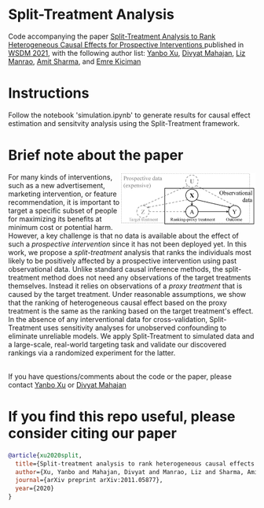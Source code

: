 # Split-Treatment Analysis
Code accompanying the paper [Split-Treatment Analysis to Rank Heterogeneous Causal Effects for Prospective Interventions
](https://arxiv.org/abs/2011.05877) published in [WSDM 2021](http://www.wsdm-conference.org/2021/), with the following author list: [Yanbo Xu](https://yanboxu.github.io/), [Divyat Mahajan](https://divyat09.github.io/), [Liz Manrao](), [Amit Sharma](http://www.amitsharma.in/), and [Emre Kiciman](http://kiciman.org/)

# Instructions

Follow the notebook 'simulation.ipynb' to generate results for causal effect estimation and sensitvity analysis using the Split-Treatment framework.

# Brief note about the paper
<img src="split_treatment.jpg" width=55% align="right">
For many kinds of interventions, such as a new advertisement, marketing intervention, or feature recommendation, it is important to target a specific subset of people for maximizing its benefits at minimum cost or potential harm. However, a key challenge is that no data is available about the effect of such a <em> prospective intervention </em> since it has not been deployed yet. In this work, we propose a <em> split-treatment </em> analysis that ranks the individuals most likely to be positively affected by a prospective intervention using past observational data. Unlike standard causal inference methods, the split-treatment method does  not need any observations of the target treatments themselves. Instead it relies on observations of a  <em> proxy treatment </em> that is caused by the target treatment. Under reasonable assumptions, we show that the ranking of heterogeneous causal effect based on the proxy treatment is the same as the ranking based on the target treatment's effect. In the absence of any interventional data for cross-validation, Split-Treatment uses sensitivity analyses for unobserved confounding to eliminate unreliable models. We apply Split-Treatment to simulated data and a large-scale, real-world targeting task and validate our discovered rankings via a randomized experiment for the latter. 

&nbsp;
&nbsp;
</br>
If you have questions/comments about the code or the paper, please contact [Yanbo Xu](https://yanboxu.github.io/) or [Divyat Mahajan](https://divyat09.github.io)

# If you find this repo useful, please consider citing our paper

```bibtex
@article{xu2020split,
  title={Split-treatment analysis to rank heterogeneous causal effects for prospective interventions},
  author={Xu, Yanbo and Mahajan, Divyat and Manrao, Liz and Sharma, Amit and Kiciman, Emre},
  journal={arXiv preprint arXiv:2011.05877},
  year={2020}
}
```
